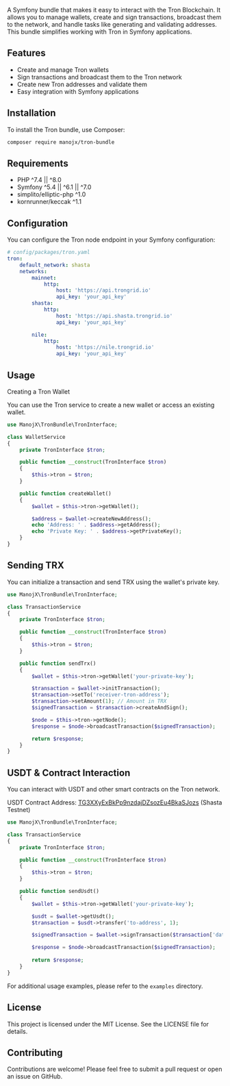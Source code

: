 A Symfony bundle that makes it easy to interact with the Tron Blockchain. It allows you to manage wallets, create and sign transactions, broadcast them to the network, and handle tasks like generating and validating addresses. This bundle simplifies working with Tron in Symfony applications.

## Features

- Create and manage Tron wallets
- Sign transactions and broadcast them to the Tron network
- Create new Tron addresses and validate them
- Easy integration with Symfony applications

## Installation

To install the Tron bundle, use Composer:

```bash
composer require manojx/tron-bundle
```

## Requirements
- PHP ^7.4 || ^8.0
- Symfony ^5.4 || ^6.1 || ^7.0
- simplito/elliptic-php ^1.0
- kornrunner/keccak ^1.1

## Configuration
You can configure the Tron node endpoint in your Symfony configuration:
```yaml
# config/packages/tron.yaml
tron:
    default_network: shasta
    networks:
        mainnet:
            http:
                host: 'https://api.trongrid.io'
                api_key: 'your_api_key'
        shasta:
            http:
                host: 'https://api.shasta.trongrid.io'
                api_key: 'your_api_key'

        nile:
            http:
                host: 'https://nile.trongrid.io'
                api_key: 'your_api_key'
```

## Usage
Creating a Tron Wallet

You can use the Tron service to create a new wallet or access an existing wallet.

```php
use ManojX\TronBundle\TronInterface;

class WalletService
{
    private TronInterface $tron;

    public function __construct(TronInterface $tron)
    {
        $this->tron = $tron;
    }

    public function createWallet()
    {
        $wallet = $this->tron->getWallet();

        $address = $wallet->createNewAddress();
        echo 'Address: ' . $address->getAddress();
        echo 'Private Key: ' . $address->getPrivateKey();
    }
}
```

## Sending TRX

You can initialize a transaction and send TRX using the wallet's private key.

```php
use ManojX\TronBundle\TronInterface;

class TransactionService
{
    private TronInterface $tron;

    public function __construct(TronInterface $tron)
    {
        $this->tron = $tron;
    }

    public function sendTrx()
    {
        $wallet = $this->tron->getWallet('your-private-key');

        $transaction = $wallet->initTransaction();
        $transaction->setTo('receiver-tron-address');
        $transaction->setAmount(1); // Amount in TRX
        $signedTransaction = $transaction->createAndSign();

        $node = $this->tron->getNode();
        $response = $node->broadcastTransaction($signedTransaction);

        return $response;
    }
}
```

## USDT & Contract Interaction

You can interact with USDT and other smart contracts on the Tron network.

USDT Contract Address: [TG3XXyExBkPp9nzdajDZsozEu4BkaSJozs](https://shasta.tronscan.org/#/token20/TG3XXyExBkPp9nzdajDZsozEu4BkaSJozs) (Shasta Testnet)

```php
use ManojX\TronBundle\TronInterface;

class TransactionService
{
    private TronInterface $tron;

    public function __construct(TronInterface $tron)
    {
        $this->tron = $tron;
    }

    public function sendUsdt()
    {
        $wallet = $this->tron->getWallet('your-private-key');

        $usdt = $wallet->getUsdt();
        $transaction = $usdt->transfer('to-address', 1);

        $signedTransaction = $wallet->signTransaction($transaction['data']);

        $response = $node->broadcastTransaction($signedTransaction);
        
        return $response;
    }
}
```

For additional usage examples, please refer to the `examples` directory.

## License
This project is licensed under the MIT License. See the LICENSE file for details.

## Contributing
Contributions are welcome! Please feel free to submit a pull request or open an issue on GitHub.
